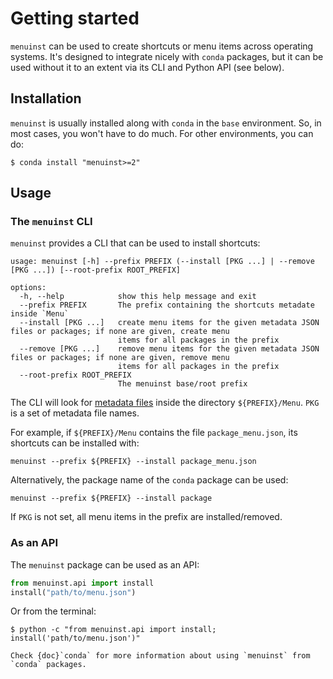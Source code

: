 # Getting started

`menuinst` can be used to create shortcuts or menu items across operating systems.
It's designed to integrate nicely with `conda` packages,
but it can be used without it to an extent via its CLI and Python API (see below).

<!-- NOTE: General Python support will be added. This section will be rephrased then -->


## Installation

`menuinst` is usually installed along with `conda` in the `base` environment.
So, in most cases, you won't have to do much. For other environments, you can do:

```console
$ conda install "menuinst>=2"
```

## Usage

### The `menuinst` CLI

`menuinst` provides a CLI that can be used to install shortcuts:

```shell
usage: menuinst [-h] --prefix PREFIX (--install [PKG ...] | --remove [PKG ...]) [--root-prefix ROOT_PREFIX]

options:
  -h, --help            show this help message and exit
  --prefix PREFIX       The prefix containing the shortcuts metadate inside `Menu`
  --install [PKG ...]   create menu items for the given metadata JSON files or packages; if none are given, create menu
                        items for all packages in the prefix
  --remove [PKG ...]    remove menu items for the given metadata JSON files or packages; if none are given, remove menu
                        items for all packages in the prefix
  --root-prefix ROOT_PREFIX
                        The menuinst base/root prefix
```

The CLI will look for [metadata files](./defining-shortcuts) inside the directory `${PREFIX}/Menu`.
`PKG` is a set of metadata file names.

For example, if `${PREFIX}/Menu` contains the file `package_menu.json`, its shortcuts can be
installed with:

```shell
menuinst --prefix ${PREFIX} --install package_menu.json
```

Alternatively, the package name of the `conda` package can be used:

```shell
menuinst --prefix ${PREFIX} --install package
```

If `PKG` is not set, all menu items in the prefix are installed/removed.

### As an API

The `menuinst` package can be used as an API:

```python
from menuinst.api import install
install("path/to/menu.json")
```

Or from the terminal:

```shell
$ python -c "from menuinst.api import install; install('path/to/menu.json')"
```

```{seealso}
Check {doc}`conda` for more information about using `menuinst` from `conda` packages.
```
